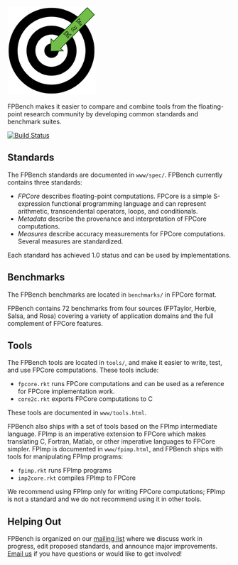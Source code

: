 ![FPBench](logo.png)

FPBench makes it easier to compare and combine tools from the
floating-point research community by developing common standards and
benchmark suites.

[![Build Status](https://travis-ci.org/FPBench/FPBench.svg?branch=master)](https://travis-ci.org/FPBench/FPBench)

Standards
---------

The FPBench standards are documented in `www/spec/`. FPBench currently
contains three standards:

 - *FPCore* describes floating-point computations. FPCore is a simple
   S-expression functional programming language and can represent
   arithmetic, transcendental operators, loops, and conditionals.
 - *Metadata* describe the provenance and interpretation of FPCore
   computations.
 - *Measures* describe accuracy measurements for FPCore computations.
   Several measures are standardized.

Each standard has achieved 1.0 status and can be used by implementations.

Benchmarks
----------

The FPBench benchmarks are located in `benchmarks/` in FPCore format.

FPBench contains 72 benchmarks from four sources (FPTaylor, Herbie,
Salsa, and Rosa) covering a variety of application domains and the
full complement of FPCore features.

Tools
-----

The FPBench tools are located in `tools/`, and make it easier to
write, test, and use FPCore computations. These tools include:

 - `fpcore.rkt` runs FPCore computations and can be used as a
   reference for FPCore implementation work.
 - `core2c.rkt` exports FPCore computations to C
 
These tools are documented in `www/tools.html`.

FPBench also ships with a set of tools based on the FPImp intermediate
language. FPImp is an imperative extension to FPCore which makes
translating C, Fortran, Matlab, or other imperative languages to
FPCore simpler. FPImp is documented in `www/fpimp.html`, and FPBench
ships with tools for manipulating FPImp programs:

 - `fpimp.rkt` runs FPImp programs
 - `imp2core.rkt` compiles FPImp to FPCore

We recommend using FPImp only for writing FPCore computations; FPImp
is not a standard and we do not recommend using it in other tools.

Helping Out
-----------

FPBench is organized on our
[mailing list](https://mailman.cs.washington.edu/mailman/listinfo/fpbench)
where we discuss work in progress, edit proposed standards, and
announce major
improvements. [Email us](mailto:fpbench.cs.washington.edu) if you have
questions or would like to get involved!
